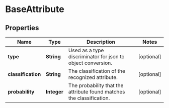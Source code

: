 

# BaseAttribute

## Properties

Name | Type | Description | Notes
------------ | ------------- | ------------- | -------------
**type** | **String** | Used as a type discriminator for json to object conversion. |  [optional]
**classification** | **String** | The classification of the recognized attribute. |  [optional]
**probability** | **Integer** | The probability that the attribute found matches the classification. |  [optional]




